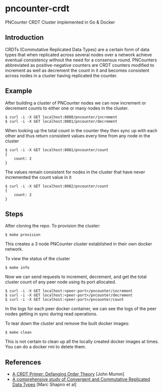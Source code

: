 # pncounter-crdt

PNCounter CRDT Cluster implemented in Go & Docker

## Introduction

CRDTs (Commutative Replicated Data Types) are a certain form of data types that when replicated across several nodes over a network achieve eventual consistency without the need for a consensus round. PNCounters abbreviated as positive-negative counters are CRDT counters modified to increment as well as decrement the count in it and becomes consistent across nodes in a cluster having replicated the counter.

## Example

After building a cluster of PNCounter nodes we can now increment or decrement counts to either one or many nodes in the cluster.

```
$ curl -i -X GET localhost:8080/pncounter/increment
$ curl -i -X GET localhost:8081/pncounter/decrement
```

When looking up the total count in the counter they then sync up with each other and thus return consistent values every time from any node in the cluster

```
$ curl -i -X GET localhost:8081/pncounter/count
{
    count: 2
}
```

The values remain consistent for nodes in the cluster that have never incremented the count value in it

```
$ curl -i -X GET localhost:8082/pncounter/count
{
    count: 2
}
```

## Steps

After cloning the repo. To provision the cluster:

```
$ make provision
```

This creates a 3 node PNCounter cluster established in their own docker network.

To view the status of the cluster

```
$ make info
```

Now we can send requests to increment, decrement, and get the total cluster count of any peer node using its port allocated.

```
$ curl -i -X GET localhost:<peer-port>/pncounter/increment
$ curl -i -X GET localhost:<peer-port>/pncounter/decrement
$ curl -i -X GET localhost:<peer-port>/pncounter/count
```

In the logs for each peer docker container, we can see the logs of the peer nodes getting in sync during read operations.

To tear down the cluster and remove the built docker images:

```
$ make clean
```

This is not certain to clean up all the locally created docker images at times. You can do a docker rmi to delete them.

## References

- [A CRDT Primer: Defanging Order Theory](https://www.youtube.com/watch?v=OOlnp2bZVRs) [John Mumm]
- [A comprehensive study of Convergent and Commutative Replicated Data Types](https://hal.inria.fr/inria-00555588/document) [Marc Shapiro et al]

